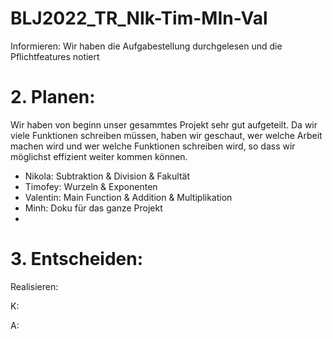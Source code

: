 # BLJ2022_TR_NIk-Tim-MIn-Val

Informieren: Wir haben die Aufgabestellung durchgelesen und die Pflichtfeatures notiert

# 2. Planen:

Wir haben von beginn unser gesammtes Projekt sehr gut aufgeteilt. Da wir viele Funktionen schreiben müssen, haben wir geschaut, wer welche Arbeit machen wird und wer welche Funktionen schreiben wird, so dass wir möglichst effizient weiter kommen können.

- Nikola: Subtraktion & Division & Fakultät
- Timofey: Wurzeln & Exponenten
- Valentin: Main Function & Addition & Multiplikation
- Minh: Doku für das ganze Projekt
- 
# 3. Entscheiden:

Realisieren: 

K:

A:
